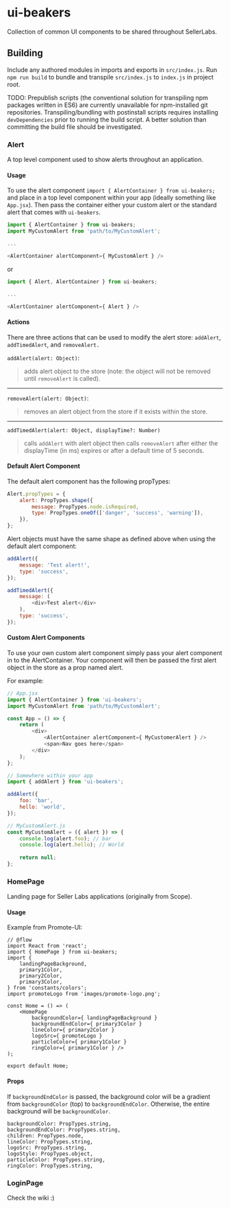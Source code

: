 # ui-beakers
Collection of common UI components to be shared throughout SellerLabs.

## Building
Include any authored modules in imports and exports in `src/index.js`. Run `npm run build` to bundle and transpile `src/index.js` to `index.js` in project root.

TODO: Prepublish scripts (the conventional solution for transpiling npm packages written in ES6) are currently unavailable for npm-installed git repositories. Transpiling/bundling with postinstall scripts requires installing `devDependencies` prior to running the build script. A better solution than committing the build file should be investigated.

### Alert
A top level component used to show alerts throughout an application.

#### Usage
To use the alert component `import { AlertContainer } from ui-beakers;` and place in a top level component within your app (ideally something like `App.jsx`). Then pass the container either your custom alert or the standard alert that comes with `ui-beakers`.
```javascript
import { AlertContainer } from ui-beakers;
import MyCustomAlert from 'path/to/MyCustomAlert';

...

<AlertContainer alertComponent={ MyCustomAlert } />
```
or
```javascript
import { Alert, AlertContainer } from ui-beakers;

...

<AlertContainer alertComponent={ Alert } />
```

#### Actions
There are three actions that can be used to modify the alert store: `addAlert`, `addTimedAlert`, and `removeAlert.` 

`addAlert(alert: Object)`:
> adds alert object to the store (note: the object will not be removed until `removeAlert` is called).

___

`removeAlert(alert: Object)`:
> removes an alert object from the store if it exists within the store.

___

`addTimedAlert(alert: Object, displayTime?: Number)`
> calls `addAlert` with alert object then calls `removeAlert` after either the displayTime (in ms) expires or after a default time of 5 seconds.

#### Default Alert Component
The default alert component has the following propTypes:
```javascript
Alert.propTypes = {
    alert: PropTypes.shape({
        message: PropTypes.node.isRequired,
        type: PropTypes.oneOf(['danger', 'success', 'warning']),
    }),
};
```

Alert objects must have the same shape as defined above when using the default alert component:

```javascript
addAlert({
    message: 'Test alert!',
    type: 'success',
});

addTimedAlert({
    message: (
        <div>Test alert</div>
    ),
    type: 'success',
});
```

#### Custom Alert Components
To use your own custom alert component simply pass your alert component in to the AlertContainer.
Your component will then be passed the first alert object in the store as a prop named alert.

For example:
```javascript
// App.jsx
import { AlertContainer } from 'ui-beakers';
import MyCustomAlert from 'path/to/MyCustomAlert';

const App = () => {
    return (
        <div> 
            <AlertContainer alertComponent={ MyCustomerAlert } />
            <span>Nav goes here</span>
        </div>
    );
};

// Somewhere within your app
import { addAlert } from 'ui-beakers';

addAlert({
    foo: 'bar',
    hello: 'world',
});

// MyCustomAlert.js
const MyCustomAlert = ({ alert }) => {
    console.log(alert.foo); // bar
    console.log(alert.hello); // World
    
    return null;
};
```

### HomePage
Landing page for Seller Labs applications (originally from Scope).

#### Usage
Example from Promote-UI:
```es6
// @flow
import React from 'react';
import { HomePage } from ui-beakers;
import {
    landingPageBackground,
    primary1Color,
    primary2Color,
    primary3Color,
} from 'constants/colors';
import promoteLogo from 'images/promote-logo.png';

const Home = () => (
    <HomePage
        backgroundColor={ landingPageBackground }
        backgroundEndColor={ primary3Color }
        lineColor={ primary2Color }
        logoSrc={ promoteLogo }
        particleColor={ primary1Color }
        ringColor={ primary1Color } />
);

export default Home;
```

#### Props
If `backgroundEndColor` is passed, the background color will be a gradient from `backgroundColor` (top) to `backgroundEndColor`. Otherwise, the entire background will be `backgroundColor`.

```
backgroundColor: PropTypes.string,
backgroundEndColor: PropTypes.string,
children: PropTypes.node,
lineColor: PropTypes.string,
logoSrc: PropTypes.string,
logoStyle: PropTypes.object,
particleColor: PropTypes.string,
ringColor: PropTypes.string,
```

### LoginPage
Check the wiki :)
